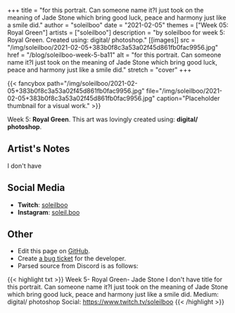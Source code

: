 +++
title =       "for this portrait. Can someone name it?I just took on the meaning of Jade Stone which bring good luck, peace and harmony just like a smile did."
author =      "soleilboo"
date =        "2021-02-05"
themes =      ["Week 05: Royal Green"]
artists =     ["soleilboo"]
description = "by soleilboo for week 5: Royal Green. Created using: digital/ photoshop."
[[images]]
              src = "/img/soleilboo/2021-02-05+383b0f8c3a53a02f45d861fb0fac9956.jpg"
              href = "/blog/soleilboo-week-5-ba11"
              alt = "for this portrait. Can someone name it?I just took on the meaning of Jade Stone which bring good luck, peace and harmony just like a smile did."
              stretch = "cover"
+++


{{< fancybox path="/img/soleilboo/2021-02-05+383b0f8c3a53a02f45d861fb0fac9956.jpg" file="/img/soleilboo/2021-02-05+383b0f8c3a53a02f45d861fb0fac9956.jpg" caption="Placeholder thumbnail for a visual work." >}}


Week 5: **Royal Green**. This art was lovingly created using: **digital/ photoshop**.

## Artist's Notes

I don't have

## Social Media

- **Twitch**: <a href='https://twitch.tv/soleilboo' target='_blank'>soleilboo</a>
- **Instagram**: <a href='https://instagram.com/soleil.boo' target='_blank'>soleil.boo</a>


## Other

- Edit this page on [GitHub](https://github.com/teaminkling/web-refresh/edit/main/content/blog/soleilboo-week-5-ba11.md).
- Create [a bug ticket](https://github.com/teaminkling/web-refresh/issues/new?assignees=&labels=bug&template=problem-report.md&title=) for the developer.
- Parsed source from Discord is as follows:

{{< highlight txt >}}
Week 5- Royal Green- Jade Stone
I don't have title for this portrait. Can someone name it?I just took on the meaning of Jade Stone which bring good luck, peace and harmony just like a smile did. 
Medium: digital/ photoshop
Social: https://www.twitch.tv/soleilboo
{{< /highlight >}}